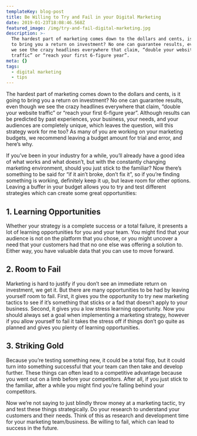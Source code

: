 ```yaml
---
templateKey: blog-post
title: Be Willing to Try and Fail in your Digital Marketing
date: 2019-01-23T18:08:46.568Z
featured_image: /img/try-and-fail-digital-marketing.jpg
description: >-
  The hardest part of marketing comes down to the dollars and cents, is it going
  to bring you a return on investment? No one can guarantee results, even though
  we see the crazy headlines everywhere that claim, “double your website
  traffic” or “reach your first 6-figure year”.
meta: {}
tags:
  - digital marketing
  - tips
---
```

The hardest part of marketing comes down to the dollars and cents, is it going to bring you a return on investment? No one can guarantee results, even though we see the crazy headlines everywhere that claim, “double your website traffic” or “reach your first 6-figure year”. Although results can be predicted by past experiences, your business, your needs, and your audiences are completely unique, which leaves the question, will this strategy work for me too? As many of you are working on your marketing budgets, we recommend leaving a budget amount for trial and error, and here’s why.

If you’ve been in your industry for a while, you’ll already have a good idea of what works and what doesn’t, but with the constantly changing marketing environment, should you just stick to the familiar? Now there’s something to be said for “if it ain’t broke, don’t fix it”, so if you’re finding something is working, definitely keep it up, but leave room for other options. Leaving a buffer in your budget allows you to try and test different strategies which can create some great opportunities:

## 1. Learning Opportunities

Whether your strategy is a complete success or a total failure, it presents a lot of learning opportunities for you and your team. You might find that your audience is not on the platform that you chose, or you might uncover a need that your customers had that no one else was offering a solution to. Either way, you have valuable data that you can use to move forward.

## 2. Room to Fail

Marketing is hard to justify if you don’t see an immediate return on investment, we get it. But there are many opportunities to be had by leaving yourself room to fail. First, it gives you the opportunity to try new marketing tactics to see if it’s something that sticks or a fad that doesn’t apply to your business. Second, it gives you a low stress learning opportunity. Now you should always set a goal when implementing a marketing strategy, however if you allow yourself to fail it takes the stress off if things don’t go quite as planned and gives you plenty of learning opportunities.

## 3. Striking Gold

Because you’re testing something new, it could be a total flop, but it could turn into something successful that your team can then take and develop further. These things can often lead to a competitive advantage because you went out on a limb before your competitors. After all, if you just stick to the familiar, after a while you might find you’re falling behind your competitors.

Now we’re not saying to just blindly throw money at a marketing tactic, try and test these things strategically. Do your research to understand your customers and their needs. Think of this as research and development time for your marketing team/business. Be willing to fail, which can lead to success in the future.

